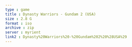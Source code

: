 ```yaml
---
type : game
title : Dynasty Warriors - Gundam 2 (USA)
size : 2.8 G
format : iso
archive : zip
server : myrient
link2 : Dynasty%20Warriors%20-%20Gundam%202%20%28USA%29
---
```

